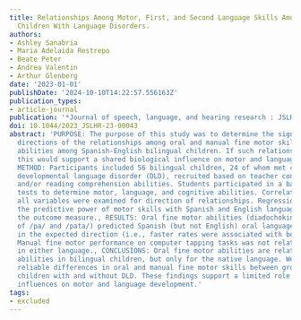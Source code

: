```yaml
---
title: Relationships Among Motor, First, and Second Language Skills Among Bilingual
  Children With Language Disorders.
authors:
- Ashley Sanabria
- Maria Adelaida Restrepo
- Beate Peter
- Andrea Valentin
- Arthur Glenberg
date: '2023-01-01'
publishDate: '2024-10-10T14:22:57.556163Z'
publication_types:
- article-journal
publication: '*Journal of speech, language, and hearing research : JSLHR*'
doi: 10.1044/2023_JSLHR-23-00043
abstract: 'PURPOSE: The purpose of this study was to determine the significance and
  directions of the relationships among oral and manual fine motor skills and language
  abilities among Spanish-English bilingual children. If such relationships exist,
  this would support a shared biological influence on motor and language development.,
  METHOD: Participants included 56 bilingual children, 24 of whom met criteria for
  developmental language disorder (DLD), recruited based on teacher concern for language
  and/or reading comprehension abilities. Students participated in a battery of baseline
  tests to determine motor, language, and cognitive abilities. Correlations among
  all variables were examined for direction of relationships. Regression models explored
  the predictive power of motor skills with Spanish and English language ability as
  the outcome measure., RESULTS: Oral fine motor abilities (diadochokinetic rate productions
  of /pa/ and /pata/) predicted Spanish (but not English) oral language abilities
  in the expected direction (i.e., faster rates were associated with better language).
  Manual fine motor performance on computer tapping tasks was not related to performance
  in either language., CONCLUSIONS: Oral fine motor abilities are related to language
  abilities in bilingual children, but only for the native language. We did not find
  reliable differences in oral and manual fine motor skills between groups of bilingual
  children with and without DLD. These findings support a limited role of shared biological
  influences on motor and language development.'
tags:
- excluded
---
```

